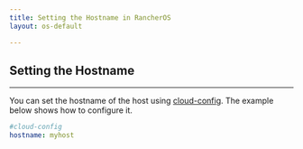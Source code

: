 ```yaml
---
title: Setting the Hostname in RancherOS
layout: os-default

---
```


## Setting the Hostname
---

You can set the hostname of the host using [cloud-config]({{site.baseurl}}/os/configuration/#cloud-config). The example below shows how to configure it.

```yaml
#cloud-config
hostname: myhost
```
